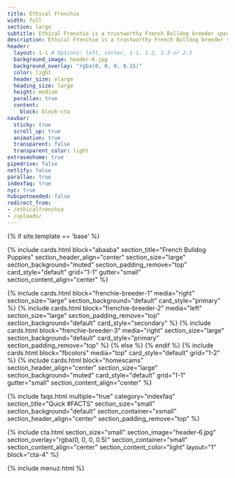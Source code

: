 ```yaml
---
title: Ethical Frenchie
width: full
section: large
subtitle: Ethical Frenchie is a trustworthy French Bulldog breeder specializing in raising healthy, happy, and loving Frenchies. Experience the difference of our ethical approach to breeding.
description: Ethical Frenchie is a trustworthy French Bulldog breeder specializing in raising healthy, happy, and loving Frenchies. Experience the difference of our ethical approach to breeding.
header:
  layout: 1-1 # Options: left, center, 1-1, 1-2, 1-3 or 2-3
  background_image: header-6.jpg
  background_overlay: "rgba(0, 0, 0, 0.15)"
  color: light
  header_size: xlarge
  heading_size: large
  height: medium
  parallax: true
  content:
    block: block-cta
navbar:
  sticky: true
  scroll_up: true
  animation: true
  transparent: false
  transparent_color: light
extraseohome: true
pipedrive: false
netlify: false
parallax: true
indexfaq: true
nyc: true
hubspotneeded: false
redirect_from:
- /ethicalfrenchie
- /uploads/
---
```


{% if site.template == 'base' %}

{% include cards.html 
  block="abaaba" 
  section_title="French Bulldog Puppies"
  section_header_align="center"
  section_size="large"
  section_background="muted"
  section_padding_remove="top"
  card_style="default"
  grid="1-1"
  gutter="small"
  section_content_align="center"
%}
<script src="https://static.elfsight.com/platform/platform.js" data-use-service-core defer></script>
<div class="elfsight-app-3bf3cf5c-9354-439d-abc2-358215056e8d" data-elfsight-app-lazy></div>


{% include cards.html 
  block="frenchie-breeder-1" 
  media="right" 
  section_size="large"
  section_background="default"
  card_style="primary"
%}
{% include cards.html 
  block="frenchie-breeder-2" 
  media="left" 
  section_size="large"
  section_padding_remove="top"
  section_background="default"
  card_style="secondary"
%}
{% include cards.html 
  block="frenchie-breeder-3" 
  media="right" 
  section_size="large"
  section_background="default"
  card_style="primary"
  section_padding_remove="top"
%}
{% else %}
{% endif %}
{% include cards.html 
  block="fbcolors" 
  media="top" 
  card_style="default"
  grid="1-2"
%}
{% include cards.html 
  block="homescams" 
  section_header_align="center"
  section_size="large"
  section_background="muted"
  card_style="default"
  grid="1-1"
  gutter="small"
  section_content_align="center"
%}

{% include faqs.html 
  multiple="true" 
  category="indexfaq" 
  section_title="Quick #FACTS" 
  section_size="small"
  section_background="default"
  section_container="xsmall"
  section_header_align="center"
  section_padding_remove="top"
%}

{% include cta.html 
    section_size="small"
    section_image="header-6.jpg"
    section_overlay="rgba(0, 0, 0, 0.5)"
    section_container="small"
    section_content_align="center"
    section_content_color="light"
    layout="1"
    block="cta-4"
  %}


{% include menuz.html %}